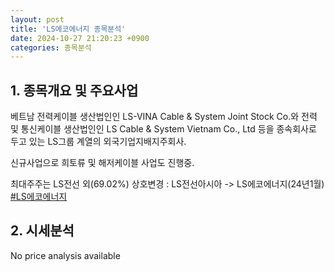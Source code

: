 ```yaml
---
layout: post
title: 'LS에코에너지 종목분석'
date: 2024-10-27 21:20:23 +0900
categories: 종목분석
---
```


## 1. 종목개요 및 주요사업

베트남 전력케이블 생산법인인 LS-VINA Cable & System Joint Stock Co.와 전력 및 통신케이블 생산법인인 LS Cable & System Vietnam Co., Ltd 등을 종속회사로 두고 있는 LS그룹 계열의 외국기업지배지주회사. 

신규사업으로 희토류 및 해저케이블 사업도 진행중.

최대주주는 LS전선 외(69.02%) 상호변경 : LS전선아시아 -> LS에코에너지(24년1월)
[#LS에코에너지](#)

## 2. 시세분석

No price analysis available
